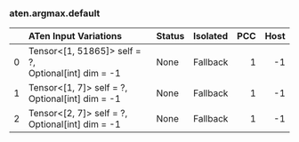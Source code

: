 ### aten.argmax.default
|    | ATen Input Variations                                  | Status   | Isolated   |   PCC |   Host |
|---:|:-------------------------------------------------------|:---------|:-----------|------:|-------:|
|  0 | Tensor<[1, 51865]> self = ?,<br>Optional[int] dim = -1 | None     | Fallback   |     1 |     -1 |
|  1 | Tensor<[1, 7]> self = ?,<br>Optional[int] dim = -1     | None     | Fallback   |     1 |     -1 |
|  2 | Tensor<[2, 7]> self = ?,<br>Optional[int] dim = -1     | None     | Fallback   |     1 |     -1 |

